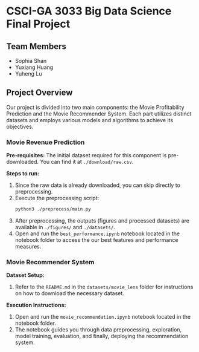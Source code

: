 
# CSCI-GA 3033 Big Data Science Final Project

## Team Members

- Sophia Shan
- Yuxiang Huang
- Yuheng Lu

## Project Overview

Our project is divided into two main components: the Movie Profitability Prediction and the Movie Recommender System. Each part utilizes distinct datasets and employs various models and algorithms to achieve its objectives.

### Movie Revenue Prediction

**Pre-requisites:**
The initial dataset required for this component is pre-downloaded. You can find it at `./download/raw.csv`.

**Steps to run:**

1. Since the raw data is already downloaded, you can skip directly to preprocessing.
2. Execute the preprocessing script:
   ```bash
   python3 ./preprocess/main.py
   ```
3. After preprocessing, the outputs (figures and processed datasets) are available in `./figures/` and `./datasets/`.
4. Open and run the `best_performance.ipynb` notebook located in the notebook folder to access the our best features and performance measures.

### Movie Recommender System

**Dataset Setup:**

1. Refer to the `README.md` in the `datasets/movie_lens` folder for instructions on how to download the necessary dataset.

**Execution Instructions:**

1. Open and run the `movie_recommendation.ipynb` notebook located in the notebook folder.
2. The notebook guides you through data preprocessing, exploration, model training, evaluation, and finally, deploying the recommendation system.
